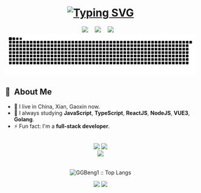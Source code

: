 <!-- 动态打字效果 -->
<h1 align="center">
 <a href="http://www.ggbeng.shop"><img src="https://readme-typing-svg.herokuapp.com?font=Fira+Code&pause=1000&center=true&vCenter=true&width=435&lines=Hello%2C+I+am+GGbeng" alt="Typing SVG" /></a>
</h1>
<div align="center">
  <a href="http://www.ggbeng.shop"><img src="https://img.shields.io/badge/website-%E4%B8%AA%E4%BA%BA%E7%BD%91%E7%AB%99-blue"></a>&emsp;
  <a href="http://blog.ggbeng.shop"><img src="https://img.shields.io/badge/blog-%E5%8D%9A%E5%AE%A2-c32136"></a>&emsp;
  <a href="https://space.bilibili.com/4322520"><img src="https://img.shields.io/badge/bilibili-B%E7%AB%99-ff69b4"></a>&emsp;
</div>
<div align="center">
  <img  src="./assets/github-contribution-grid-snake.svg"
       alt="snake" /></a>
</div>
<div>
  <h2>🧭 &nbsp;About Me</h2>

  - 🔭 I live in China, Xian, Gaoxin now.
  - 🌱 I always studying **JavaScript**, **TypeScript**, **ReactJS**, **NodeJS**, **VUE3**, **Golang**.
  - ⚡ Fun fact: I'm a **full-stack developer**.

  <br>
</div>
<div align="center">
<a href="https://github.com/GGBeng1/Gantt">
  <img src="https://github-readme-stats.vercel.app/api/pin/?username=GGBeng1&repo=Gantt&theme=dark&bg_color=0d1117&hide_border=true&show_owner=true" /></a>
<a href="https://github.com/GGBeng1/vue-egg-admin">
  <img src="https://github-readme-stats.vercel.app/api/pin/?username=GGBeng1&repo=vue-egg-admin&theme=dark&bg_color=0d1117&hide_border=true&show_owner=true" /></a>
</div>
<div align="center"> <img src="https://github-profile-trophy.vercel.app/?username=GGBeng1&theme=gruvbox&rank=-C&column=4" /> </div>
  <div>
      <br/>
        <p align="center">
          <img src="https://github-readme-stats.vercel.app/api/top-langs/?username=GGBeng1&langs_count=6&theme=gruvbox&layout=compact&hide_border=true" alt="GGBeng1 :: Top Langs" /></a>
        </p>
        <p align="center">
          <img width="49.5%" src="https://github-readme-stats.vercel.app/api?username=GGBeng1&show_icons=true&theme=gruvbox&hide_border=true" />
          <img width="49.5%" src="https://github-readme-streak-stats.herokuapp.com/?user=GGBeng1&theme=gruvbox&hide_border=true" />
          </a>
       </p>
     <br>
  </div>
